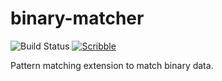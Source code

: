binary-matcher
==============

![Build Status](https://github.com/shawnw/racket-binary-matcher/actions/workflows/ci.yml/badge.svg)
[![Scribble](https://img.shields.io/badge/Docs-Scribble-blue.svg)](https://docs.racket-lang.org/binary-matcher/index.html)

Pattern matching extension to match binary data.
